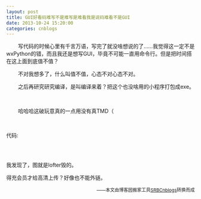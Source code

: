 ```yaml
---
layout: post
title: GUI好看码难写不是难写是难看我是说码难看不是GUI
date: 2013-10-24 15:20:00
categories: cnblogs
---
```


<p>&nbsp;&nbsp;&nbsp;&nbsp;&nbsp;&nbsp;&nbsp;&nbsp;写代码的时候心里有千言万语，写完了就没啥想说的了&hellip;&hellip;我觉得这一定不是wxPython的错，而且我还是想写GUI，毕竟不可能一直用命令行。但是把时间搭在这上面到底值不值？</p>
<p>&nbsp;&nbsp;&nbsp;&nbsp;&nbsp;&nbsp;&nbsp;&nbsp;不对我想多了，什么叫值不值，心态不对心态不对。</p>
<p>&nbsp;&nbsp;&nbsp;&nbsp;&nbsp;&nbsp;&nbsp;&nbsp;之后再研究研究编译，是叫编译来着？把这个也没啥用的小程序打包成exe。</p>
<p>&nbsp;</p>
<p>&nbsp;&nbsp;&nbsp;&nbsp;&nbsp;&nbsp;&nbsp;&nbsp;哈哈哈这破玩意真的一点用没有真TMD（</p>
<p>&nbsp;</p>
<p>代码:</p>
<p><img src="http://images.cnitblog.com/blog/580469/201311/08234532-74a93bd672fa42c492fafa2b4d857ef9.jpg" alt="" /></p>
<p>&nbsp;</p>
<p>我发现了，图就是lofter毁的。</p>
<p>得充会员才给高清上传？好像也不能外链。</p>

<p align=right><span style="font-size: 12px">——本文由博客园搬家工具<a href="https://github.com/mlxy/SRBCnblogs">SRBCnblogs</a>转换而成</span></p>